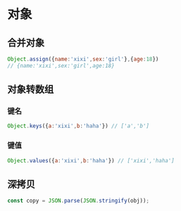 # 对象

## 合并对象
```javascript
Object.assign({name:'xixi',sex:'girl'},{age:18}) 
// {name:'xixi',sex:'girl',age:18}
```

## 对象转数组

### 键名
```javascript
Object.keys({a:'xixi',b:'haha'}) // ['a','b']
```

### 键值
```javascript
Object.values({a:'xixi',b:'haha'}) // ['xixi','haha']
```

## 深拷贝
```JavaScript
const copy = JSON.parse(JSON.stringify(obj));
```
